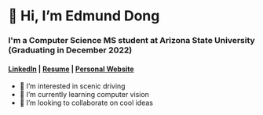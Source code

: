 # 👋 Hi, I’m Edmund Dong

### I'm a Computer Science MS student at Arizona State University (Graduating in December 2022)

#### [LinkedIn](https://www.linkedin.com/in/edmunddong/) | [Resume](https://drive.google.com/file/d/13e2Vdr7wqwIxYWrdCoM8ZOL7lF71KG6h/view) | [Personal Website](https://eedong.dev/)

- 👀 I’m interested in scenic driving
- 🌱 I’m currently learning computer vision
- 💞️ I’m looking to collaborate on cool ideas
